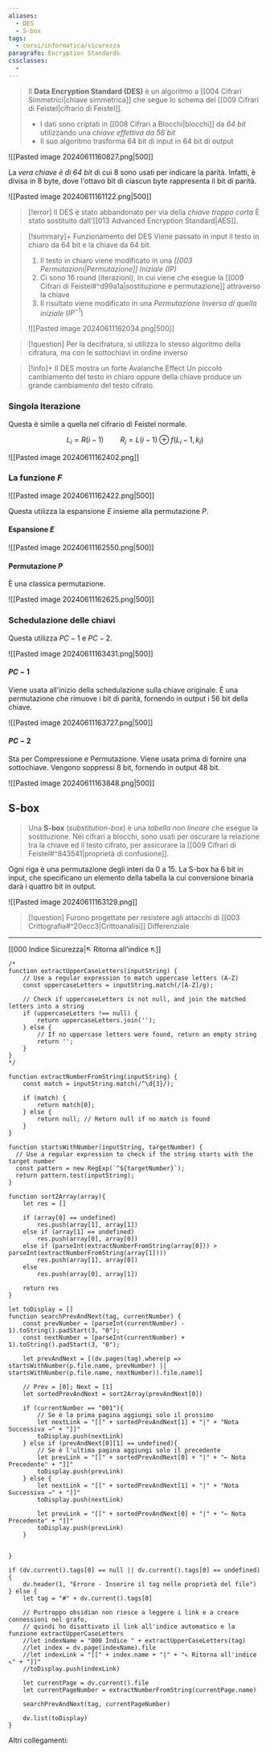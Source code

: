 ```yaml
---
aliases:
  - DES
  - S-box
tags:
  - corsi/informatica/sicurezza
paragrafo: Encryption Standards
cssclasses:
  - 
---
```

>Il **Data Encryption Standard (DES)** è un algoritmo a [[004 Cifrari Simmetrici|chiave simmetrica]] che segue lo schema del [[009 Cifrari di Feistel|cifrario di Feistel]]. 
>- I dati sono criptati in [[008 Cifrari a Blocchi|blocchi]] da *64 bit* utilizzando una *chiave effettiva da 56 bit*
>- Il suo algoritmo trasforma 64 bit di input in 64 bit di output


![[Pasted image 20240611160827.png|500]]

La *vera chiave è di 64 bit* di cui 8 sono usati per indicare la parità. Infatti, è divisa in 8 byte, dove l'ottavo bit di ciascun byte rappresenta il bit di parità.

![[Pasted image 20240611161122.png|500]]

> [!error] Il DES è stato abbandonato per via della *chiave troppo corta*
> È stato sostituito dall'[[013 Advanced Encryption Standard|AES]].


> [!summary]+ Funzionamento del DES
> Viene passato in input il testo in chiaro da 64 bit e la chiave da 64 bit.
>  
>1. Il testo in chiaro viene modificato in una *[[003 Permutazioni|Permutazione]] Iniziale $(IP)$*
>2. Ci sono 16 round (iterazioni), in cui viene [](003%20Permutazioni.md)che esegue la [[009 Cifrari di Feistel#^d99a1a|sostituzione e permutazione]] attraverso la chiave
>3. Il risultato viene modificato in una *Permutazione Inversa di quella iniziale* $(IP^{-1})$
>
>![[Pasted image 20240611162034.png|500]]

> [!question] Per la decifratura, si utilizza lo stesso algoritmo della cifratura, ma con le sottochiavi in ordine inverso

> [!info]+ Il DES mostra un forte Avalanche Effect
>Un piccolo cambiamento del testo in chiaro oppure della chiave produce un grande cambiamento del testo cifrato.

### Singola Iterazione
Questa è simile a quella nel cifrario di Feistel normale.

$$L_i=R(i-1)\quad\quad R_i=L(i-1) \oplus f(L_i-1, k_i)$$

![[Pasted image 20240611162402.png]]

### La funzione $F$

![[Pasted image 20240611162422.png|500]]

Questa utilizza la espansione $E$ insieme alla permutazione $P$.

#### Espansione $E$
![[Pasted image 20240611162550.png|500]]

#### Permutazione $P$
È una classica permutazione.

![[Pasted image 20240611162625.png|500]]

### Schedulazione delle chiavi
Questa utilizza $PC-1$ e $PC-2$.

![[Pasted image 20240611163431.png|500]]

#### $PC-1$
Viene usata all'inizio della schedulazione sulla chiave originale. 
È una permutazione che rimuove i bit di parità, fornendo in output i 56 bit della chiave.

![[Pasted image 20240611163727.png|500]]

#### $PC-2$
Sta per Compressione e Permutazione. Viene usata prima di fornire una sottochiave. 
Vengono soppressi 8 bit, fornendo in output 48 bit.

![[Pasted image 20240611163848.png|500]]


## S-box
>Una **S-box** (*substitution-box*) è una *tabella non lineare* che esegue la sostituzione. Nei cifrari a blocchi, sono usati per oscurare la relazione tra la chiave ed il testo cifrato, per assicurare la [[009 Cifrari di Feistel#^843541|proprietà di confusione]].

Ogni riga è una permutazione degli interi da 0 a 15.
La S-box ha 6 bit in input, che specificano un elemento della tabella la cui conversione binaria darà i quattro bit in output.

![[Pasted image 20240611163129.png]]

> [!question] Furono progettate per resistere agli attacchi di [[003 Crittografia#^20ecc3|Crittoanalisi]] Differenziale

___
[[000 Indice Sicurezza|↖ Ritorna all'indice ↖]]

```dataviewjs
/*
function extractUpperCaseLetters(inputString) {
	// Use a regular expression to match uppercase letters (A-Z)
	const uppercaseLetters = inputString.match(/[A-Z]/g);
	
	// Check if uppercaseLetters is not null, and join the matched letters into a string
	if (uppercaseLetters !== null) {
		return uppercaseLetters.join('');
	} else {
	    // If no uppercase letters were found, return an empty string
	    return '';
	}
}
*/

function extractNumberFromString(inputString) {
	const match = inputString.match(/^\d{3}/);
	
	if (match) {
		return match[0];
	} else {
		return null; // Return null if no match is found
	}
}

function startsWithNumber(inputString, targetNumber) {
  // Use a regular expression to check if the string starts with the target number
  const pattern = new RegExp(`^${targetNumber}`);
  return pattern.test(inputString);
}

function sort2Array(array){
	let res = []
	
	if (array[0] == undefined)
		res.push(array[1], array[1])
	else if (array[1] == undefined)
		res.push(array[0], array[0])
	else if (parseInt(extractNumberFromString(array[0])) > parseInt(extractNumberFromString(array[1])))
		res.push(array[1], array[0])
	else
		res.push(array[0], array[1])
	
	return res
}

let toDisplay = []
function searchPrevAndNext(tag, currentNumber) {
	const prevNumber = (parseInt(currentNumber) - 1).toString().padStart(3, "0");
	const nextNumber = (parseInt(currentNumber) + 1).toString().padStart(3, "0");
	
	let prevAndNext = [(dv.pages(tag).where(p => startsWithNumber(p.file.name, prevNumber) || startsWithNumber(p.file.name, nextNumber)).file.name)]
	
	// Prev = [0]; Next = [1]
	let sortedPrevAndNext = sort2Array(prevAndNext[0])
	
	if (currentNumber == "001"){ 
		// Se è la prima pagina aggiungi solo il prossimo
		let nextLink = "[[" + sortedPrevAndNext[1] + "|" + "Nota Successiva →" + "]]"
		toDisplay.push(nextLink)
	} else if (prevAndNext[0][1] == undefined){
		// Se è l'ultima pagina aggiungi solo il precedente
		let prevLink = "[[" + sortedPrevAndNext[0] + "|" + "← Nota Precedente" + "]]"
		toDisplay.push(prevLink)
	} else {
		let nextLink = "[[" + sortedPrevAndNext[1] + "|" + "Nota Successiva →" + "]]"
		toDisplay.push(nextLink)
		
		let prevLink = "[[" + sortedPrevAndNext[0] + "|" + "← Nota Precedente" + "]]"
		toDisplay.push(prevLink)
	}
	
	
}

if (dv.current().tags[0] == null || dv.current().tags[0] == undefined){
	dv.header(1, "Errore - Inserire il tag nelle proprietà del file")
} else {
	let tag = "#" + dv.current().tags[0]

	// Purtroppo obsidian non riesce a leggere i link e a creare connessioni nel grafo,
	// quindi ho disattivato il link all'indice automatico e la funzione extractUpperCaseLetters
	//let indexName = "000 Indice " + extractUpperCaseLetters(tag)
	//let index = dv.page(indexName).file
	//let indexLink = "[[" + index.name + "|" + "↖ Ritorna all'indice ↖" + "]]"
	//toDisplay.push(indexLink)
	
	let currentPage = dv.current().file
	let currentPageNumber = extractNumberFromString(currentPage.name)
	
	searchPrevAndNext(tag, currentPageNumber)
	
	dv.list(toDisplay)
}
```

Altri collegamenti: 
